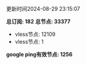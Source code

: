 更新时间2024-08-29 23:15:07

**总订阅: 182**
**总节点: 33377**
- vless节点: 12109
- vless节点: 1

**google ping有效节点: 1256**
